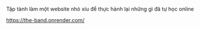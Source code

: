 Tập tành làm một website nhỏ xíu để thực hành lại những gì đã tự học online

https://the-band.onrender.com/

